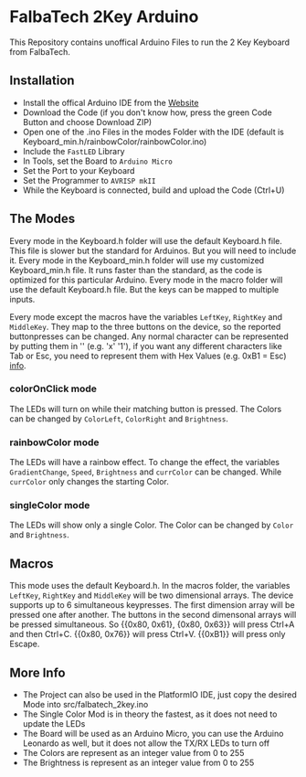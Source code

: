 # FalbaTech 2Key Arduino
This Repository contains unoffical Arduino Files to run the 2 Key Keyboard from FalbaTech.


## Installation
 - Install the offical Arduino IDE from the [Website](https://www.arduino.cc/en/software)
 - Download the Code (if you don't know how, press the green Code Button and choose Download ZIP)
 - Open one of the .ino Files in the modes Folder with the IDE (default is Keyboard_min.h/rainbowColor/rainbowColor.ino)
 - Include the `FastLED` Library
 - In Tools, set the Board to `Arduino Micro`
 - Set the Port to your Keyboard
 - Set the Programmer to `AVRISP mkII`
 - While the Keyboard is connected, build and upload the Code (Ctrl+U)


 ## The Modes
 Every mode in the Keyboard.h folder will use the default Keyboard.h file. This file is slower but the standard for Arduinos. But you will need to include it.
 Every mode in the Keyboard_min.h folder will use my customized Keyboard_min.h file. It runs faster than the standard, as the code is optimized for this particular Arduino.
 Every mode in the macro folder will use the default Keyboard.h file. But the keys can be mapped to multiple inputs.

Every mode except the macros have the variables `LeftKey`, `RightKey` and `MiddleKey`. They map to the three buttons on the device, so the reported buttonpresses can be changed. Any normal character can be represented by putting them in '' (e.g. 'x' '1'), if you want any different characters like Tab or Esc, you need to represent them with Hex Values (e.g. 0xB1 = Esc) [info](https://www.arduino.cc/reference/en/language/functions/usb/keyboard/keyboardmodifiers/).

### colorOnClick mode
The LEDs will turn on while their matching button is pressed. The Colors can be changed by `ColorLeft`, `ColorRight` and `Brightness`.
### rainbowColor mode
The LEDs will have a rainbow effect. To change the effect, the variables `GradientChange`, `Speed`, `Brightness` and `currColor` can be changed. While `currColor` only changes the starting Color.
### singleColor mode
The LEDs will show only a single Color. The Color can be changed by `Color` and `Brightness`.

## Macros
This mode uses the default Keyboard.h. In the macros folder, the variables `LeftKey`, `RightKey` and `MiddleKey` will be two dimensional arrays. The device supports up to 6 simultaneous keypresses. The first dimension array will be pressed one after another. The buttons in the second dimensonal arrays will be pressed simultaneous. So {{0x80, 0x61}, {0x80, 0x63}} will press Ctrl+A and then Ctrl+C. {{0x80, 0x76}} will press Ctrl+V. {{0xB1}} will press only Escape.

 ## More Info
 - The Project can also be used in the PlatformIO IDE, just copy the desired Mode into src/falbatech_2key.ino
 - The Single Color Mod is in theory the fastest, as it does not need to update the LEDs
 - The Board will be used as an Arduino Micro, you can use the Arduino Leonardo as well, but it does not allow the TX/RX LEDs to turn off
 - The Colors are represent as an integer value from 0 to 255
 - The Brightness is represent as an integer value from 0 to 255
